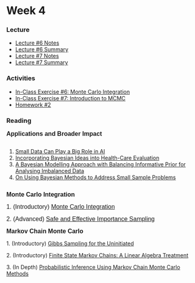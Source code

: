 
# Week 4

### Lecture
- [Lecture #6 Notes](./Lectures/lecture_6_notes.ipynb)
- [Lecture #6 Summary](./Lectures/lecture_6_summary.ipynb)
- [Lecture #7 Notes](./Lectures/lecture_7_notes.ipynb)
- [Lecture #7 Summary](./Lectures/lecture_7_summary.ipynb)

### Activities
- [In-Class Exercise #6: Monte Carlo Integration](https://deepnote.com/project/AM207Fall202106montecarlointegration-nmOso89pRcOwjODn93xUmw)
- [In-Class Exercise #7: Introduction to MCMC](https://deepnote.com/project/AM207Fall202107introductiontoMCMC-s5aMcI9gRLy2P2F22vw-sg)
- [Homework #2](./HW/AM207_HW2.ipynb)

### Reading
<p><strong><span style="font-family: sans-serif; font-size: 1rem;">Applications and Broader Impact</span></strong></p>
<div class="page" title="Page 1">
    <div class="layoutArea">
        <div class="column">
            <ol>
                <li><a class="inline_disabled" href="https://hbr.org/2020/02/small-data-can-play-a-big-role-in-ai" target="_blank" rel="noopener"><span>Small Data Can Play a Big Role in AI</span></a></li>
                <li><a class="inline_disabled" href="https://webuser.bus.umich.edu/feinf/Bayes/Spiegelhalter_-_Incorporating_Bayesian_Ideas_Into_Health-Care_Evaluation.pdf" target="_blank" rel="noopener"><span>Incorporating Bayesian Ideas into&nbsp;</span><span>Health-Care Evaluation</span></a></li>
                <li><a class="inline_disabled" href="https://journals.plos.org/plosone/article?id=10.1371/journal.pone.0152700" target="_blank" rel="noopener">A Bayesian Modelling Approach with Balancing Informative Prior for Analysing Imbalanced Data</a></li>
                <li><a class="inline_disabled" href="https://www.tandfonline.com/doi/abs/10.1080/10705511.2016.1186549?journalCode=hsem20" target="_blank" rel="noopener"><span>On Using Bayesian Methods to Address Small Sample Problems</span></a></li>
            </ol>
        </div>
    </div>
</div>
<p><strong><span style="font-family: sans-serif; font-size: 1rem;">Monte Carlo Integration</span></strong></p>
<p><span style="font-family: sans-serif; font-size: 1rem;">1. (Introductory)&nbsp;<a href="http://www.math.chalmers.se/Stat/Grundutb/CTH/tms150/1415/MC_20141008.pdf">Monte Carlo Integration</a></span></p>
<p><span style="font-family: sans-serif; font-size: 1rem;">2. (Advanced)&nbsp;<a href="https://statweb.stanford.edu/~owen/reports/seis.pdf">Safe and Effective Importance Sampling</a></span></p>
<p><strong><span style="font-family: sans-serif; font-size: 1rem;">Markov Chain Monte Carlo</span></strong></p>
<p>1. (Introductory)&nbsp;<a href="https://drum.lib.umd.edu/bitstream/handle/1903/10058/gsfu.pdf?sequence=3&amp;isAllowed=y">Gibbs Sampling for the Uninitiated</a></p>
<p>2. (Introductory)&nbsp;<a href="https://webpages.uncc.edu/imsonin/Lay_chapter10_MCs.pdf">Finite State Markov Chains: A Linear Algebra Treatment</a></p>
<p>3. (In Depth)&nbsp;<a href="https://bayes.wustl.edu/Manual/RadfordNeal.review.pdf">Probabilistic Inference Using Markov Chain Monte Carlo Methods</a>&nbsp;</p>
